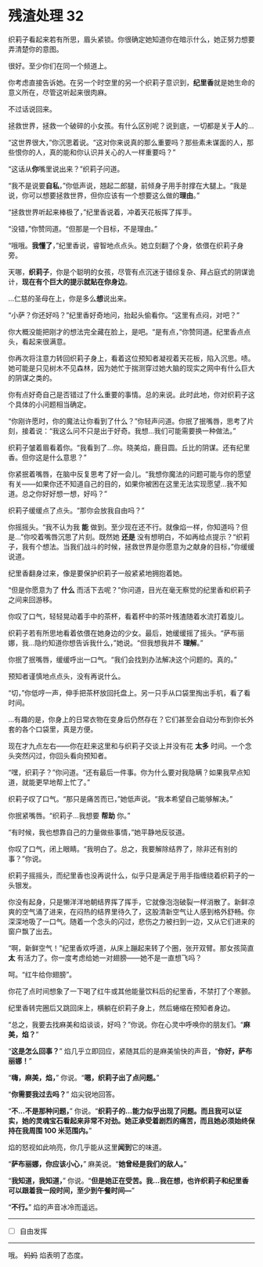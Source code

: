 # 残渣处理 32

织莉子看起来若有所思，眉头紧锁。你很确定她知道你在暗示什么，她正努力想要弄清楚你的意图。

很好。至少你们在同一个频道上。

你考虑直接告诉她。在另一个时空里的另一个织莉子意识到，**纪里香**就是她生命的意义所在，尽管这听起来很肉麻。

不过话说回来。

拯救世界，拯救一个破碎的小女孩。有什么区别呢？说到底，一切都是关于**人**的...

“这世界很大，”你沉思着说。“这对你来说真的那么重要吗？那些素未谋面的人，那些恨你的人，真的能和你认识并关心的人一样重要吗？”

“这话从**你**嘴里说出来？”织莉子问道。

“我不是说要**自私**，”你低声说，翘起二郎腿，前倾身子用手肘撑在大腿上。“我是说，你可以想要拯救世界，但你应该有一个想要这么做的**理由**。”

“拯救世界听起来棒极了，”纪里香说着，冲着天花板挥了挥手。

“没错，”你赞同道。“但那是一个目标，不是理由。”

“哦哦。**我懂了**，”纪里香说，睿智地点点头。她立刻翻了个身，依偎在织莉子身旁。

天哪，**织莉子**，你是个聪明的女孩，尽管有点沉迷于错综复杂、拜占庭式的阴谋诡计，**现在有个巨大的提示就贴在你身边**。

...仁慈的圣母在上，你是多么**想**说出来。

“小萨？你还好吗？”纪里香好奇地问，抬起头偷看你。“这里有点闷，对吧？”

你大概没能把刚才的想法完全藏在脸上，是吧。“是有点，”你赞同道。纪里香点点头，看起来很满意。

你再次将注意力转回织莉子身上，看着这位预知者凝视着天花板，陷入沉思。啧。她可能是只见树木不见森林，因为她忙于揣测穿过她大脑的现实之网中有什么巨大的阴谋之类的。

你有点好奇自己是否错过了什么重要的事情。总的来说。此时此地，你对织莉子这个具体的小问题相当确定。

“你刚许愿时，你的魔法让你看到了什么？”你轻声问道。你抿了抿嘴唇，思考了片刻，接着说：“我这么问不只是出于好奇。我想...我们可能需要换一种做法。”

织莉子皱着眉看着你。“我看到了...你。晓美焰，鹿目圆。丘比的阴谋。还有纪里香。但你这是什么意思？”

你紧抿着嘴唇，在脑中反复思考了好一会儿。“我想你魔法的问题可能与你的愿望有关——如果你还不知道自己的目的，如果你被困在这里无法实现愿望...我不知道。总之你好好想一想，好吗？”

织莉子缓缓点了点头。“那你会放我自由吗？”

你摇摇头。“我不认为我 **能** 做到。至少现在还不行。就像焰一样，你知道吗？但是...”你咬着嘴唇沉思了片刻。既然她 **还是** 没有想明白，不如再给点提示？“织莉子，我有个想法。当我们战斗的时候，拯救世界是你愿意为之献身的目标，”你缓缓说道。

纪里香翻身过来，像是要保护织莉子一般紧紧地拥抱着她。

“但是你愿意为了 **什么** 而活下去呢？”你问道，目光在毫无察觉的纪里香和织莉子之间来回游移。

你叹了口气，轻轻晃动着手中的茶杯，看着杯中的茶叶残渣随着水流打着旋儿。

织莉子若有所思地看着依偎在她身边的少女。最后，她缓缓摇了摇头。“萨布丽娜，我...隐约知道你想告诉我什么，”她说。“但我想我并不 **理解**。”

你抿了抿嘴唇，缓缓呼出一口气。“我们会找到办法解决这个问题的。真的。”

预知者谨慎地点点头，没有再说什么。

“切，”你低哼一声，伸手把茶杯放回托盘上。另一只手从口袋里掏出手机，看了看时间。

...有趣的是，你身上的日常衣物在变身后仍然存在？它们甚至会自动分布到你长外套的各个口袋里，真是方便。

现在才九点左右——你在赶来这里和与织莉子交谈上并没有花 **太多** 时间。一个念头突然闪过，你回头看向预知者。

“嘿，织莉子？”你问道。“还有最后一件事。你为什么要对我隐瞒？如果我早点知道，就能更早地帮上忙了。”

织莉子叹了口气。“那只是痛苦而已，”她低声说。“我本希望自己能够解决。”

你抿紧嘴唇。“织莉子...我想要 **帮助** 你。”

“有时候，我也想靠自己的力量做些事情，”她平静地反驳道。

你叹了口气，闭上眼睛。“我明白了。总之，我要解除结界了，除非还有别的事？”你说。

织莉子摇摇头，而纪里香也没再说什么，似乎只是满足于用手指缠绕着织莉子的一头银发。

你没有起身，只是懒洋洋地朝结界挥了挥手，它就像泡泡破裂一样消散了。新鲜凉爽的空气涌了进来，在闷热的结界里待久了，这股清新空气让人感到格外舒畅。你深深地吸了一口气。随着一个念头的闪过，悲伤之力被扫到一边，又从它们进来的窗户飘了出去。

“啊，新鲜空气！”纪里香欢呼道，从床上蹦起来转了个圈，张开双臂。那女孩简直 **太** 有活力了。你一度考虑给她一对翅膀——她不是一直想飞吗？

呵。“红牛给你翅膀”。

你花了点时间想象了一下喝了红牛或其他能量饮料后的纪里香，不禁打了个寒颤。

纪里香转完圈后又跳回床上，横躺在织莉子身上，然后蜷缩在预知者身边。

“总之，我要去找麻美和焰谈谈，好吗？”你说。你在心灵中呼唤你的朋友们。“**麻美，焰？**”

“**这是怎么回事？**” 焰几乎立即回应，紧随其后的是麻美愉快的声音，“**你好，萨布丽娜！**”

“**嗨，麻美，焰，**” 你说。“**嗯，织莉子出了点问题。**”

“**你需要我过去吗？**” 焰尖锐地回答。

“**不...不是那种问题，**” 你说。“**织莉子的...能力似乎出现了问题。而且我可以证实，她的灵魂宝石看起来非常不对劲。她正承受着剧烈的痛苦，而且她必须始终保持在我周围 100 米范围内。**”

焰的怒视如此响亮，你几乎能从这里**闻到**它的味道。

“**萨布丽娜，你应该小心，**” 麻美说。“**她曾经是我们的敌人。**”

“**我知道，我知道，**” 你说。“**但是她正在受苦。我...我在想，也许织莉子和纪里香可以跟着我一段时间，至少到午餐时间—**”

“**不行。**” 焰的声音冰冷而遥远。

---

- [ ] 自由发挥

---

哦。 ~~妈妈~~ 焰表明了态度。

